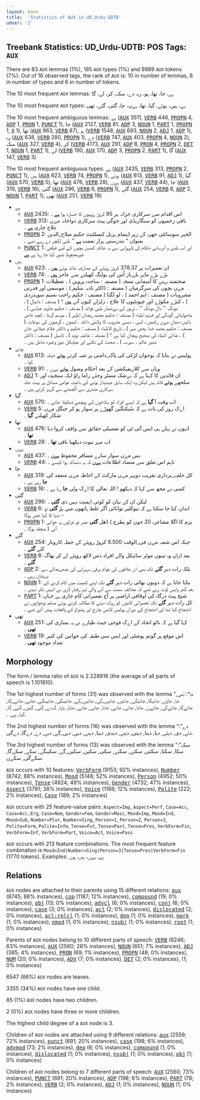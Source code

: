 ```yaml
---
layout: base
title:  'Statistics of AUX in UD_Urdu-UDTB'
udver: '2'
---
```


## Treebank Statistics: UD_Urdu-UDTB: POS Tags: `AUX`

There are 83 `AUX` lemmas (1%), 185 `AUX` types (1%) and 9989 `AUX` tokens (7%).
Out of 16 observed tags, the rank of `AUX` is: 10 in number of lemmas, 8 in number of types and 6 in number of tokens.

The 10 most frequent `AUX` lemmas: ہے، جا، تھا، ہو، رہ، دے، سک، کر، لے، گا

The 10 most frequent `AUX` types:  ہے، ہیں، ہوئے، گیا، تھا، ہےں، جا، گئی، گئے، تھی

The 10 most frequent ambiguous lemmas: ہے (<tt><a href="ur_udtb-pos-AUX.html">AUX</a></tt> 3511, <tt><a href="ur_udtb-pos-VERB.html">VERB</a></tt> 446, <tt><a href="ur_udtb-pos-PROPN.html">PROPN</a></tt> 4, <tt><a href="ur_udtb-pos-ADP.html">ADP</a></tt> 1, <tt><a href="ur_udtb-pos-PRON.html">PRON</a></tt> 1, <tt><a href="ur_udtb-pos-PUNCT.html">PUNCT</a></tt> 1), جا (<tt><a href="ur_udtb-pos-AUX.html">AUX</a></tt> 2127, <tt><a href="ur_udtb-pos-VERB.html">VERB</a></tt> 81, <tt><a href="ur_udtb-pos-ADP.html">ADP</a></tt> 3, <tt><a href="ur_udtb-pos-NOUN.html">NOUN</a></tt> 1, <tt><a href="ur_udtb-pos-PART.html">PART</a></tt> 1, <tt><a href="ur_udtb-pos-PROPN.html">PROPN</a></tt> 1, <tt><a href="ur_udtb-pos-X.html">X</a></tt> 1), تھا (<tt><a href="ur_udtb-pos-AUX.html">AUX</a></tt> 963, <tt><a href="ur_udtb-pos-VERB.html">VERB</a></tt> 87), ہو (<tt><a href="ur_udtb-pos-VERB.html">VERB</a></tt> 1548, <tt><a href="ur_udtb-pos-AUX.html">AUX</a></tt> 693, <tt><a href="ur_udtb-pos-NOUN.html">NOUN</a></tt> 2, <tt><a href="ur_udtb-pos-ADJ.html">ADJ</a></tt> 1, <tt><a href="ur_udtb-pos-ADP.html">ADP</a></tt> 1), رہ (<tt><a href="ur_udtb-pos-AUX.html">AUX</a></tt> 638, <tt><a href="ur_udtb-pos-VERB.html">VERB</a></tt> 280, <tt><a href="ur_udtb-pos-PROPN.html">PROPN</a></tt> 1), دے (<tt><a href="ur_udtb-pos-VERB.html">VERB</a></tt> 747, <tt><a href="ur_udtb-pos-AUX.html">AUX</a></tt> 403, <tt><a href="ur_udtb-pos-PROPN.html">PROPN</a></tt> 4, <tt><a href="ur_udtb-pos-NOUN.html">NOUN</a></tt> 2), سک (<tt><a href="ur_udtb-pos-AUX.html">AUX</a></tt> 327, <tt><a href="ur_udtb-pos-VERB.html">VERB</a></tt> 4), کر (<tt><a href="ur_udtb-pos-VERB.html">VERB</a></tt> 4173, <tt><a href="ur_udtb-pos-AUX.html">AUX</a></tt> 291, <tt><a href="ur_udtb-pos-ADP.html">ADP</a></tt> 8, <tt><a href="ur_udtb-pos-PRON.html">PRON</a></tt> 4, <tt><a href="ur_udtb-pos-PROPN.html">PROPN</a></tt> 2, <tt><a href="ur_udtb-pos-DET.html">DET</a></tt> 1, <tt><a href="ur_udtb-pos-NOUN.html">NOUN</a></tt> 1, <tt><a href="ur_udtb-pos-PART.html">PART</a></tt> 1), لے (<tt><a href="ur_udtb-pos-VERB.html">VERB</a></tt> 190, <tt><a href="ur_udtb-pos-AUX.html">AUX</a></tt> 170, <tt><a href="ur_udtb-pos-ADP.html">ADP</a></tt> 3, <tt><a href="ur_udtb-pos-PROPN.html">PROPN</a></tt> 2, <tt><a href="ur_udtb-pos-PART.html">PART</a></tt> 1), گا (<tt><a href="ur_udtb-pos-AUX.html">AUX</a></tt> 147, <tt><a href="ur_udtb-pos-VERB.html">VERB</a></tt> 3)

The 10 most frequent ambiguous types:  ہے (<tt><a href="ur_udtb-pos-AUX.html">AUX</a></tt> 2435, <tt><a href="ur_udtb-pos-VERB.html">VERB</a></tt> 313, <tt><a href="ur_udtb-pos-PROPN.html">PROPN</a></tt> 2, <tt><a href="ur_udtb-pos-PUNCT.html">PUNCT</a></tt> 1), ہیں (<tt><a href="ur_udtb-pos-AUX.html">AUX</a></tt> 623, <tt><a href="ur_udtb-pos-VERB.html">VERB</a></tt> 74, <tt><a href="ur_udtb-pos-PROPN.html">PROPN</a></tt> 1), ہوئے (<tt><a href="ur_udtb-pos-AUX.html">AUX</a></tt> 613, <tt><a href="ur_udtb-pos-VERB.html">VERB</a></tt> 91, <tt><a href="ur_udtb-pos-ADJ.html">ADJ</a></tt> 1), گیا (<tt><a href="ur_udtb-pos-AUX.html">AUX</a></tt> 570, <tt><a href="ur_udtb-pos-VERB.html">VERB</a></tt> 5), تھا (<tt><a href="ur_udtb-pos-AUX.html">AUX</a></tt> 476, <tt><a href="ur_udtb-pos-VERB.html">VERB</a></tt> 28), ہےں (<tt><a href="ur_udtb-pos-AUX.html">AUX</a></tt> 437, <tt><a href="ur_udtb-pos-VERB.html">VERB</a></tt> 44), جا (<tt><a href="ur_udtb-pos-AUX.html">AUX</a></tt> 319, <tt><a href="ur_udtb-pos-VERB.html">VERB</a></tt> 16), گئی (<tt><a href="ur_udtb-pos-AUX.html">AUX</a></tt> 296, <tt><a href="ur_udtb-pos-VERB.html">VERB</a></tt> 6, <tt><a href="ur_udtb-pos-PROPN.html">PROPN</a></tt> 1), گئے (<tt><a href="ur_udtb-pos-AUX.html">AUX</a></tt> 254, <tt><a href="ur_udtb-pos-VERB.html">VERB</a></tt> 8, <tt><a href="ur_udtb-pos-ADP.html">ADP</a></tt> 2, <tt><a href="ur_udtb-pos-NOUN.html">NOUN</a></tt> 1, <tt><a href="ur_udtb-pos-PART.html">PART</a></tt> 1), تھی (<tt><a href="ur_udtb-pos-AUX.html">AUX</a></tt> 251, <tt><a href="ur_udtb-pos-VERB.html">VERB</a></tt> 19)


* ہے
  * <tt><a href="ur_udtb-pos-AUX.html">AUX</a></tt> 2435: اس اقدام سے سرکاری خزانہ پر 95 کروڑ روپیوں کا خسارہ ہوا <b>ہے</b> ۔
  * <tt><a href="ur_udtb-pos-VERB.html">VERB</a></tt> 313: باقی زخمیوں کو سنگاریڈی اور جوگی پیٹ سرکاری دواخانہ مےں علاج جاری <b>ہے</b> ۔
  * <tt><a href="ur_udtb-pos-PROPN.html">PROPN</a></tt> 2: الخیر سوسائٹی جھرہ کے زیر اہتمام ہربل کنسلٹنٹ حکیم صلاح_الدین بعنوان " تندرستی ہزار نعمت <b>ہے</b> " طبی لکچر دے رہے تھے ۔
  * <tt><a href="ur_udtb-pos-PUNCT.html">PUNCT</a></tt> 1: اور اب بلدی و آبرسانی حکام کی لاپرواہی سے یہ علاقہ کمسن بچوں کے لیے قطعی غیرمحفوظ تصور کیا جا رہا ہے <b>ہے</b>
* ہیں
  * <tt><a href="ur_udtb-pos-AUX.html">AUX</a></tt> 623: ان تعمیرات پر 378.37 کروڑ روپئے کے مصارف عائد ہوئے <b>ہیں</b> ۔
  * <tt><a href="ur_udtb-pos-VERB.html">VERB</a></tt> 74: بڑے بڑے ماہر بلےباز اُس کی بولنگ کھیلنے سے عاجز <b>ہیں</b> ۔
  * <tt><a href="ur_udtb-pos-PROPN.html">PROPN</a></tt> 1: صحتمند رہنے کا آسمانی نسخہ ( مصنفہ : ساجدہ پروین ) ، تعطیلات مےں بچوں کی سرگرمیاں ( مصنفہ : ڈاکٹر نادیہ سلیم ) ، موسمی اور قدرتی مشروبات ( مصنف : ایم احمد ) ، لو لگنا ( مصنف : حکیم راحت نسیم سوہدردی ) ، کیڑے مکوڑے اور چیونٹیوں کا علاج ، زلزلے کیوں آتے <b>ہیں</b> ؟ ( مصنف : دانیال ) ، مونگ '' دال مونگ '' ، تربوز کے بےشمار طبی فوائد ( مصنف : حکیم جاوید عباسی ) ، ماحولیاتی آلودگی اور قدیم اطباء ( مصنف : حکیم محمد رمضان اطہر ) ، موسم گرما ، کچھ خاص باتیں دھیان مےں رکھیں ، لسی ، دیسی مشروب کا ولایتی ذائقہ ، لیموں ، گرمیوں کی سوغات ( مصنف : حکیم محمد خدا بخش مہر ) ، تاریخ الاطباء ( مصنف : حکیم و ڈاکٹر غلام جیلانی خان ) ، غذائی اشیاء کی صحیح پہچان کیا ہے ؟ ( مصنفہ : عائشہ نوید ) ، ٹانسل ( مصنف : ڈاکٹر شبیر عالم ۔ سیرسہ ) ، صحت کے نکتے اور میڈیکل نیوز وغیرہ شامل ہیں ۔
* ہوئے
  * <tt><a href="ur_udtb-pos-AUX.html">AUX</a></tt> 613: پولیس نے بتایا کہ نوجوان لڑکی کی پاک_دامنی پر شبہ کرتے <b>ہوئے</b> حملہ کیا ۔
  * <tt><a href="ur_udtb-pos-VERB.html">VERB</a></tt> 91: وہاں سے کلاریفیکشن کے بعد احکام وصول <b>ہوئے</b> ہےں ۔
  * <tt><a href="ur_udtb-pos-ADJ.html">ADJ</a></tt> 1: ان قائدین کا کہنا ہے کہ بےشک مسٹر وجئے راما راؤ ایک سنجیدہ اور سلجھے <b>ہوئے</b> قائد ہیں لیکن وہ ایک سابق عہدیدار ہونے کے باعث عوامی مسائل پر بہت جلد سرکاری مشنری سے اُلجھنے سے گریز کرتے ہیں ۔
* گیا
  * <tt><a href="ur_udtb-pos-AUX.html">AUX</a></tt> 570: اب وقت آ <b>گیا</b> ہے کہ ایسے افراد کو سلاخوں کے پیچھے ڈھکیلا جائے ۔
  * <tt><a href="ur_udtb-pos-VERB.html">VERB</a></tt> 5: اےک روز کی بات ہے کہ سُبکتگین گھوڑے پر سوار ہو کر جنگل مےں شکار کھیلنے <b>گیا</b> ۔
* تھا
  * <tt><a href="ur_udtb-pos-AUX.html">AUX</a></tt> 476: انہوں نے پہلے ہی ایس آئی ٹی کو تفصیلی حقائق سے واقف کروا دیا <b>تھا</b> ۔
  * <tt><a href="ur_udtb-pos-VERB.html">VERB</a></tt> 28: اب مہر نبوت دیکھنا باقی <b>تھا</b> ۔
* ہےں
  * <tt><a href="ur_udtb-pos-AUX.html">AUX</a></tt> 437: بس مےں سوار سارے مسافر محفوظ <b>ہےں</b> ۔
  * <tt><a href="ur_udtb-pos-VERB.html">VERB</a></tt> 44: تاہم اس تعلق سے متضاد اطلاعات <b>ہےں</b> کہ یہ دھماکہ ہوا کیسے ۔
* جا
  * <tt><a href="ur_udtb-pos-AUX.html">AUX</a></tt> 319: کل حلف_برداری تقریب دوپہر مےں مارکٹ کے احاطہ مےں منعقد کی <b>جا</b> رہی ہے ۔
  * <tt><a href="ur_udtb-pos-VERB.html">VERB</a></tt> 16: کسی نے مجھ سے کہا کہ دیکھو ! اللہ تعالی کا اےک ولی <b>جا</b> رہا ہے ۔
* گئی
  * <tt><a href="ur_udtb-pos-AUX.html">AUX</a></tt> 296: لیکن ان کے بیان کو کوئی اہمیت نہیں دی <b>گئی</b> ۔
  * <tt><a href="ur_udtb-pos-VERB.html">VERB</a></tt> 6: اندازہ کیا جا سکتا ہے کہ نیوکلیر توانائی اگر غلط ہاتھوں میں پڑ <b>گئی</b> تو دنیا کا کیا حشر ہوگا -
  * <tt><a href="ur_udtb-pos-PROPN.html">PROPN</a></tt> 1: بزم کا اگلا مشاعرہ 20 جون کو بطرح ) ڈھل <b>گئی</b> عمر تو غزلوں پہ جوانی آئی ( منعقد ہوگا ۔
* گئے
  * <tt><a href="ur_udtb-pos-AUX.html">AUX</a></tt> 254: جبکہ اس شعبہ مےں فی_الوقت 6.500 کروڑ روپئے کے جملہ کاروبار کئے <b>گئے</b> ۔
  * <tt><a href="ur_udtb-pos-VERB.html">VERB</a></tt> 8: بعد ازاں وہ تینوں موٹر سائیکل والے افراد دس لاکھ روپئے لے کر بھاگ <b>گئے</b> ۔
  * <tt><a href="ur_udtb-pos-ADP.html">ADP</a></tt> 2: بلکہ رات دیر <b>گئے</b> تک بھی ان علاقوں کی عوام برقی سربراہی کی عدم_بحالی سے پریشان رہے ۔
  * <tt><a href="ur_udtb-pos-NOUN.html">NOUN</a></tt> 1: بتایا جاتا ہے کہ دونوں بھائی رات دیر <b>گئے</b> تک اپنے کھیت میں کام کرنے کے بعد گھر واپس لوٹ رہے تھے کہ مخالف سمت سے آنے والی تیز رفتار لاری نے انہیں ٹکر دیدی ۔
  * <tt><a href="ur_udtb-pos-PART.html">PART</a></tt> 1: شیخ پیٹ درگاہ کی اوقافی اراضی پر آج تعمیراتی کام جاری ہے جہاں کل رات دیر <b>گئے</b> تک تعمیراتی کاموں کو روک دینے کا مطالبہ کرتے ہوئے مسلم نوجوانوں نے احتجاج کیا تھا اور احتجاج کے دوران پولیس لاٹھی چارج اور پتھراؤ کے واقعات پیش آئے تھے ۔
* تھی
  * <tt><a href="ur_udtb-pos-AUX.html">AUX</a></tt> 251: کہا گیا ہے کہ ناٹو اتحاد کے اےک فوجی جیٹ طیارے نے یہ بمباری کی <b>تھی</b> ۔
  * <tt><a href="ur_udtb-pos-VERB.html">VERB</a></tt> 19: اس موقع پر گوتم پوشٹی اور ایس سی طبقہ کی خواتین کی کثیر تعداد موجود <b>تھی</b> ۔

## Morphology

The form / lemma ratio of `AUX` is 2.228916 (the average of all parts of speech is 1.101810).

The 1st highest number of forms (31) was observed with the lemma “جا”: تھی, جا, جاؤں, جائیگا, جائیگی, جائیں, جائیں_گی, جائیں_گے, جائیںگی, جائیںگے, جائے, جائے_گا, جائےگا, جائےگی, جائےں, جاتا, جاتی, جاتے, جانا, جانی, جانے, جایا, پایا, گءے, گئی, گئیں, گئے, گا, گیا, ہے, ۔.

The 2nd highest number of forms (16) was observed with the lemma “دے”: دئے, دی, دیئے, دیا, دیتا, دیتی, دیتے, دیدی, دینا, دینے, دیں, دیں_گے, دیے, دے, دےگا, دےگی.

The 3rd highest number of forms (13) was observed with the lemma “سک”: سکا, سکتا, سکتی, سکتے, سکنے, سکی, سکیں, سکیں_گے, سکیںگے, سکے, سکےگا, سکےگی, سکےں.

`AUX` occurs with 10 features: <tt><a href="ur_udtb-feat-VerbForm.html">VerbForm</a></tt> (9153; 92% instances), <tt><a href="ur_udtb-feat-Number.html">Number</a></tt> (8742; 88% instances), <tt><a href="ur_udtb-feat-Mood.html">Mood</a></tt> (5148; 52% instances), <tt><a href="ur_udtb-feat-Person.html">Person</a></tt> (4952; 50% instances), <tt><a href="ur_udtb-feat-Tense.html">Tense</a></tt> (4924; 49% instances), <tt><a href="ur_udtb-feat-Gender.html">Gender</a></tt> (4732; 47% instances), <tt><a href="ur_udtb-feat-Aspect.html">Aspect</a></tt> (3791; 38% instances), <tt><a href="ur_udtb-feat-Voice.html">Voice</a></tt> (1168; 12% instances), <tt><a href="ur_udtb-feat-Polite.html">Polite</a></tt> (222; 2% instances), <tt><a href="ur_udtb-feat-Case.html">Case</a></tt> (189; 2% instances)

`AUX` occurs with 25 feature-value pairs: `Aspect=Imp`, `Aspect=Perf`, `Case=Acc`, `Case=Acc,Erg`, `Case=Nom`, `Gender=Fem`, `Gender=Masc`, `Mood=Imp`, `Mood=Ind`, `Mood=Sub`, `Number=Plur`, `Number=Sing`, `Person=1`, `Person=2`, `Person=3`, `Polite=Form`, `Polite=Infm`, `Tense=Fut`, `Tense=Past`, `Tense=Pres`, `VerbForm=Fin`, `VerbForm=Inf`, `VerbForm=Part`, `Voice=Act`, `Voice=Pass`

`AUX` occurs with 213 feature combinations.
The most frequent feature combination is `Mood=Ind|Number=Sing|Person=3|Tense=Pres|VerbForm=Fin` (1770 tokens).
Examples: ہے، ہےں، ہیں، ہوں


## Relations

`AUX` nodes are attached to their parents using 15 different relations: <tt><a href="ur_udtb-dep-aux.html">aux</a></tt> (8745; 88% instances), <tt><a href="ur_udtb-dep-cop.html">cop</a></tt> (1187; 12% instances), <tt><a href="ur_udtb-dep-compound.html">compound</a></tt> (19; 0% instances), <tt><a href="ur_udtb-dep-obj.html">obj</a></tt> (13; 0% instances), <tt><a href="ur_udtb-dep-advcl.html">advcl</a></tt> (6; 0% instances), <tt><a href="ur_udtb-dep-conj.html">conj</a></tt> (6; 0% instances), <tt><a href="ur_udtb-dep-case.html">case</a></tt> (3; 0% instances), <tt><a href="ur_udtb-dep-acl.html">acl</a></tt> (2; 0% instances), <tt><a href="ur_udtb-dep-dislocated.html">dislocated</a></tt> (2; 0% instances), <tt><a href="ur_udtb-dep-acl-relcl.html">acl:relcl</a></tt> (1; 0% instances), <tt><a href="ur_udtb-dep-dep.html">dep</a></tt> (1; 0% instances), <tt><a href="ur_udtb-dep-mark.html">mark</a></tt> (1; 0% instances), <tt><a href="ur_udtb-dep-nmod.html">nmod</a></tt> (1; 0% instances), <tt><a href="ur_udtb-dep-nsubj.html">nsubj</a></tt> (1; 0% instances), <tt><a href="ur_udtb-dep-root.html">root</a></tt> (1; 0% instances)

Parents of `AUX` nodes belong to 10 different parts of speech: <tt><a href="ur_udtb-pos-VERB.html">VERB</a></tt> (6246; 63% instances), <tt><a href="ur_udtb-pos-AUX.html">AUX</a></tt> (2560; 26% instances), <tt><a href="ur_udtb-pos-NOUN.html">NOUN</a></tt> (651; 7% instances), <tt><a href="ur_udtb-pos-ADJ.html">ADJ</a></tt> (385; 4% instances), <tt><a href="ur_udtb-pos-PRON.html">PRON</a></tt> (69; 1% instances), <tt><a href="ur_udtb-pos-PROPN.html">PROPN</a></tt> (48; 0% instances), <tt><a href="ur_udtb-pos-NUM.html">NUM</a></tt> (20; 0% instances), <tt><a href="ur_udtb-pos-ADV.html">ADV</a></tt> (7; 0% instances), <tt><a href="ur_udtb-pos-DET.html">DET</a></tt> (2; 0% instances),  (1; 0% instances)

6547 (66%) `AUX` nodes are leaves.

3355 (34%) `AUX` nodes have one child.

85 (1%) `AUX` nodes have two children.

2 (0%) `AUX` nodes have three or more children.

The highest child degree of a `AUX` node is 3.

Children of `AUX` nodes are attached using 9 different relations: <tt><a href="ur_udtb-dep-aux.html">aux</a></tt> (2559; 72% instances), <tt><a href="ur_udtb-dep-punct.html">punct</a></tt> (691; 20% instances), <tt><a href="ur_udtb-dep-case.html">case</a></tt> (198; 6% instances), <tt><a href="ur_udtb-dep-advmod.html">advmod</a></tt> (73; 2% instances), <tt><a href="ur_udtb-dep-dep.html">dep</a></tt> (6; 0% instances), <tt><a href="ur_udtb-dep-compound.html">compound</a></tt> (1; 0% instances), <tt><a href="ur_udtb-dep-dislocated.html">dislocated</a></tt> (1; 0% instances), <tt><a href="ur_udtb-dep-nsubj.html">nsubj</a></tt> (1; 0% instances), <tt><a href="ur_udtb-dep-obj.html">obj</a></tt> (1; 0% instances)

Children of `AUX` nodes belong to 7 different parts of speech: <tt><a href="ur_udtb-pos-AUX.html">AUX</a></tt> (2560; 73% instances), <tt><a href="ur_udtb-pos-PUNCT.html">PUNCT</a></tt> (691; 20% instances), <tt><a href="ur_udtb-pos-ADP.html">ADP</a></tt> (198; 6% instances), <tt><a href="ur_udtb-pos-PART.html">PART</a></tt> (78; 2% instances), <tt><a href="ur_udtb-pos-VERB.html">VERB</a></tt> (2; 0% instances), <tt><a href="ur_udtb-pos-ADJ.html">ADJ</a></tt> (1; 0% instances), <tt><a href="ur_udtb-pos-NOUN.html">NOUN</a></tt> (1; 0% instances)

